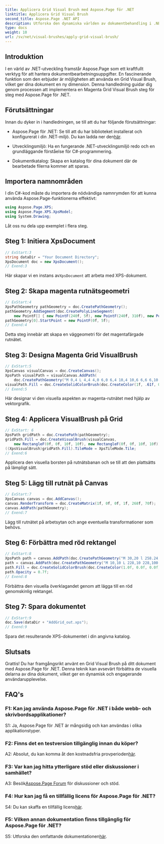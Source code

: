 ```yaml
---
title: Applicera Grid Visual Brush med Aspose.Page för .NET
linktitle: Applicera Grid Visual Brush
second_title: Aspose.Page .NET API
description: Utforska den dynamiska världen av dokumentbehandling i .NET med Aspose.Page. Lär dig hur du använder en visuell rutnätspensel för visuellt imponerande dokument.
type: docs
weight: 10
url: /sv/net/visual-brushes/apply-grid-visual-brush/
---
```

## Introduktion

I en värld av .NET-utveckling framstår Aspose.Page som ett kraftfullt verktyg för att hantera dokumentbearbetningsuppgifter. En fascinerande funktion som den erbjuder är möjligheten att använda en Grid Visual Brush, vilket ger dina dokument en ny dimension. Denna handledning guidar dig genom processen att implementera en Magenta Grid Visual Brush steg för steg med Aspose.Page för .NET.

## Förutsättningar

Innan du dyker in i handledningen, se till att du har följande förutsättningar:

-  Aspose.Page för .NET: Se till att du har biblioteket installerat och konfigurerat i din .NET-miljö. Du kan ladda ner den[här](https://releases.aspose.com/page/net/).

- Utvecklingsmiljö: Ha en fungerande .NET-utvecklingsmiljö redo och en grundläggande förståelse för C#-programmering.

- Dokumentkatalog: Skapa en katalog för dina dokument där de bearbetade filerna kommer att sparas.

## Importera namnområden

I din C#-kod måste du importera de nödvändiga namnrymden för att kunna använda Aspose.Page-funktionerna effektivt:

```csharp
using Aspose.Page.XPS;
using Aspose.Page.XPS.XpsModel;
using System.Drawing;
```

Låt oss nu dela upp exemplet i flera steg.

## Steg 1: Initiera XpsDocument

```csharp
// ExStart:3
string dataDir = "Your Document Directory";
XpsDocument doc = new XpsDocument();
// Exend:3
```

 Här skapar vi en instans av`XpsDocument` att arbeta med XPS-dokument.

## Steg 2: Skapa magenta rutnätsgeometri

```csharp
// ExStart:4
XpsPathGeometry pathGeometry = doc.CreatePathGeometry();
pathGeometry.AddSegment(doc.CreatePolyLineSegment(
    new PointF[] { new PointF(240f, 5f), new PointF(240f, 310f), new PointF(0f, 310f) }));
pathGeometry[0].StartPoint = new PointF(0f, 5f);
// Exend:4
```

Detta steg innebär att skapa en väggeometri för det magentafärgade rutnätet.

## Steg 3: Designa Magenta Grid VisualBrush

```csharp
// ExStart:5
XpsCanvas visualCanvas = doc.CreateCanvas();
XpsPath visualPath = visualCanvas.AddPath(
    doc.CreatePathGeometry("M 0,4 L 4,4 4,0 6,0 6,4 10,4 10,6 6,6 6,10 4,10 4,6 0,6 Z"));
visualPath.Fill = doc.CreateSolidColorBrush(doc.CreateColor(1f, .61f, 0.1f, 0.61f));
// Exend:5
```

Här designar vi den visuella aspekten av magenta-rutnätet med hjälp av vektorgrafik.

## Steg 4: Applicera VisualBrush på Grid

```csharp
// ExStart: 6
XpsPath gridPath = doc.CreatePath(pathGeometry);
gridPath.Fill = doc.CreateVisualBrush(visualCanvas,
    new RectangleF(0f, 0f, 10f, 10f), new RectangleF(0f, 0f, 10f, 10f));
((XpsVisualBrush)gridPath.Fill).TileMode = XpsTileMode.Tile;
// Exend:6
```

Applicera den visuella borsten på rutnätsbanan och se till att den plattsätts på lämpligt sätt.

## Steg 5: Lägg till rutnät på Canvas

```csharp
// ExStart:7
XpsCanvas canvas = doc.AddCanvas();
canvas.RenderTransform = doc.CreateMatrix(1f, 0f, 0f, 1f, 268f, 70f);
canvas.AddPath(pathGeometry);
// Exend:7
```

Lägg till rutnätet på arbetsytan och ange eventuella transformationer som behövs.

## Steg 6: Förbättra med röd rektangel

```csharp
// ExStart:8
XpsPath path = canvas.AddPath(doc.CreatePathGeometry("M 30,20 l 258.24,0 0,56.64 -258.24,0 Z"));
path = canvas.AddPath(doc.CreatePathGeometry("M 10,10 L 228,10 228,100 10,100"));
path.Fill = doc.CreateSolidColorBrush(doc.CreateColor(1.0f, 0.0f, 0.0f));
path.Opacity = 0.7f;
// Exend:8
```

Förbättra den visuella överklagandet genom att lägga till en röd genomskinlig rektangel.

## Steg 7: Spara dokumentet

```csharp
// ExStart:9
doc.Save(dataDir + "AddGrid_out.xps");
// Exend:9
```

Spara det resulterande XPS-dokumentet i din angivna katalog.

## Slutsats

Grattis! Du har framgångsrikt använt en Grid Visual Brush på ditt dokument med Aspose.Page för .NET. Denna teknik kan avsevärt förbättra de visuella delarna av dina dokument, vilket ger en dynamisk och engagerande användarupplevelse.

## FAQ's

### F1: Kan jag använda Aspose.Page för .NET i både webb- och skrivbordsapplikationer?

S1: Ja, Aspose.Page för .NET är mångsidig och kan användas i olika applikationstyper.

### F2: Finns det en testversion tillgänglig innan du köper?

 A2: Absolut, du kan komma åt den kostnadsfria provperioden[här](https://releases.aspose.com/).

### F3: Var kan jag hitta ytterligare stöd eller diskussioner i samhället?

 A3: Besök[Aspose.Page Forum](https://forum.aspose.com/c/page/39) för diskussioner och stöd.

### F4: Hur kan jag få en tillfällig licens för Aspose.Page för .NET?

 S4: Du kan skaffa en tillfällig licens[här](https://purchase.aspose.com/temporary-license/).

### F5: Vilken annan dokumentation finns tillgänglig för Aspose.Page för .NET?

 S5: Utforska den omfattande dokumentationen[här](https://reference.aspose.com/page/net/).